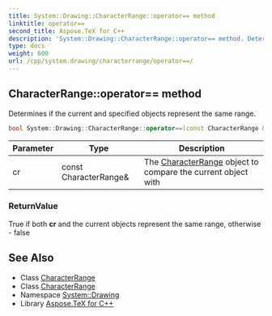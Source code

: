 ```yaml
---
title: System::Drawing::CharacterRange::operator== method
linktitle: operator==
second_title: Aspose.TeX for C++
description: 'System::Drawing::CharacterRange::operator== method. Determines if the current and specified objects represent the same range in C++.'
type: docs
weight: 600
url: /cpp/system.drawing/characterrange/operator==/
---
```

## CharacterRange::operator== method


Determines if the current and specified objects represent the same range.

```cpp
bool System::Drawing::CharacterRange::operator==(const CharacterRange &cr) const
```


| Parameter | Type | Description |
| --- | --- | --- |
| cr | const CharacterRange\& | The [CharacterRange](../) object to compare the current object with |

### ReturnValue

True if both **cr** and the current objects represent the same range, otherwise - false

## See Also

* Class [CharacterRange](../)
* Class [CharacterRange](../)
* Namespace [System::Drawing](../../)
* Library [Aspose.TeX for C++](../../../)

